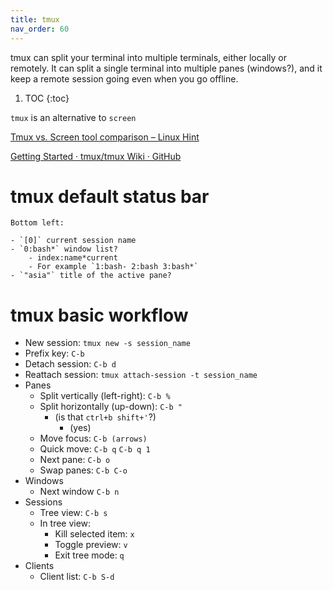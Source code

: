 ```yaml
---
title: tmux
nav_order: 60
---
```


tmux can split your terminal into multiple terminals, either locally or remotely. It can split a single terminal into multiple panes (windows?), and it keep a remote session going even when you go offline.

1. TOC 
{:toc}

`tmux` is an alternative to `screen`

[Tmux vs. Screen tool comparison – Linux Hint](https://linuxhint.com/tmux_vs_screen/)

[Getting Started · tmux/tmux Wiki · GitHub](https://github.com/tmux/tmux/wiki/Getting-Started)

# tmux default status bar


    Bottom left:

    - `[0]` current session name
    - `0:bash*` window list?
        - index:name*current
        - For example `1:bash- 2:bash 3:bash*`
    - `"asia"` title of the active pane?

# tmux basic workflow 

- New session: `tmux new -s session_name`
- Prefix key: `C-b`
- Detach session: `C-b d`
- Reattach session: `tmux attach-session -t session_name`
- Panes
    - Split vertically (left-right): `C-b %`
    - Split horizontally (up-down): `C-b "`
        - (is that `ctrl+b shift+'`?)
            - (yes)
    - Move focus: `C-b (arrows)`
    - Quick move: `C-b q` `C-b q 1`
    - Next pane: `C-b o`
    - Swap panes: `C-b C-o`
- Windows
    - Next window `C-b n`
- Sessions
    - Tree view: `C-b s`
    - In tree view:
        - Kill selected item: `x`
        - Toggle preview: `v`
        - Exit tree mode: `q`
- Clients
    - Client list: `C-b S-d`
